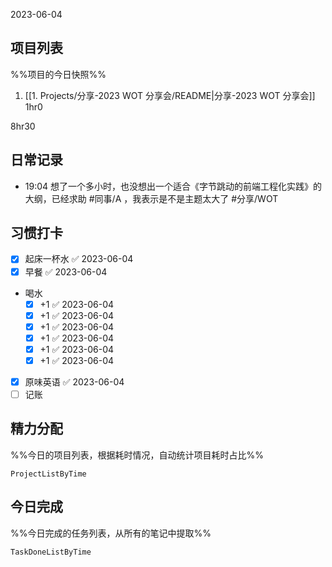  2023-06-04

## 项目列表
%%项目的今日快照%%
1. [[1. Projects/分享-2023 WOT 分享会/README|分享-2023 WOT 分享会]] 1hr0

8hr30

## 日常记录
- 19:04 想了一个多小时，也没想出一个适合《字节跳动的前端工程化实践》的大纲，已经求助 #同事/A ，我表示是不是主题太大了 #分享/WOT

## 习惯打卡
- [x] 起床一杯水 ✅ 2023-06-04
- [x] 早餐 ✅ 2023-06-04
-  喝水
	- [x] +1 ✅ 2023-06-04
	- [x] +1 ✅ 2023-06-04
	- [x] +1 ✅ 2023-06-04
	- [x] +1 ✅ 2023-06-04
	- [x] +1 ✅ 2023-06-04
	- [x] +1 ✅ 2023-06-04
- [x] 原味英语 ✅ 2023-06-04
- [ ] 记账 

## 精力分配
%%今日的项目列表，根据耗时情况，自动统计项目耗时占比%%
```PeriodicPARA
ProjectListByTime
```

## 今日完成
%%今日完成的任务列表，从所有的笔记中提取%%
```PeriodicPARA
TaskDoneListByTime
```
